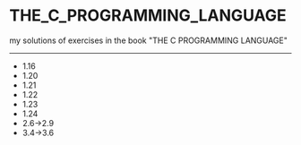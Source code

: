 # THE_C_PROGRAMMING_LANGUAGE
my solutions of exercises in the book "THE C PROGRAMMING LANGUAGE"
- -------------------------------------
- 1.16
- 1.20
- 1.21
- 1.22
- 1.23
- 1.24
- 2.6->2.9
- 3.4->3.6
